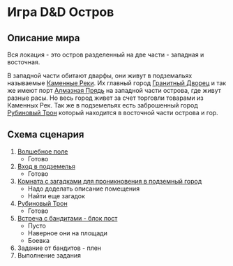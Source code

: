 # Игра D&D Остров

## Описание мира
Вся локация - это остров разделенный на две части - западная и восточная.

В западной части обитают дварфы, они живут в подземальях называемые [Каменные Реки](/stone-rivers/index.md).
Их главный город [Гранитный Дворец](/granite-palace/index.md)
и так же имеют порт [Алмазная Прядь](/diamond-strand/index.md) на западной части острова, где живут разные расы.
Но весь город живет за счет торговли товарами из Каменных Рек.
Так же в подземельях есть заброшенный город [Рубиновый Трон](/4_ruby-throne/index.md) который находится в восточной части острова и гор.

## Схема сценария
1. [Волшебное поле](/1_magic-area/index.md)
   * Готово
2. [Вход в подземелья](/2_dungeon-entrance/index.md)
   * Готово
3. [Комната с загадками для проникновения в подземный город](/3_city-hall/index.md)
   * Надо доделать описание помещения
   * Найти еще загадок
4. [Рубиновый Трон](/4_ruby-throne/index.md)
   * Готово
5. [Встреча с бандитами - блок пост](/5_block-post/index.md)
   * Пусто
   * Наверное они на площади
   * Боевка
6. Задание от бандитов - плен
7. Выполнение задания
